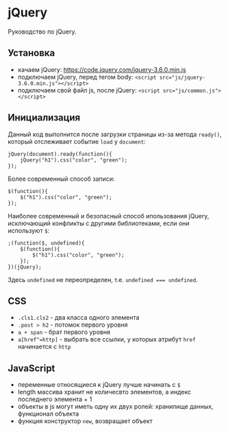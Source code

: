 # jQuery
Руководство по jQuery.

## Установка
- качаем jQuery: https://code.jquery.com/jquery-3.6.0.min.js
- подключаем jQuery, перед тегом body: `<script src="js/jquery-3.6.0.min.js"></script>`
- подключаем свой файл js, после jQuery: `<script src="js/common.js"></script>`

## Инициализация
Данный код выполнится после загрузки страницы из-за метода `ready()`, который отслеживает событие `load` у `document`:

    jQuery(document).ready(function(){
        jQuery("h1").css("color", "green");
    });

Более современный способ записи:

    $(function(){
        $("h1").css("color", "green");
    });

Наиболее современный и безопасный способ ипользования jQuery, исключающий конфликты с другими библиотеками, если они используют `$`:

    ;(function($, undefined){
        $(function(){
            $("h1").css("color", "green");
        });
    })(jQuery);

Здесь `undefined` не переопределен, т.е. `undefined === undefined`.

## CSS
- `.cls1.cls2`    - два класса одного элемента
- `.post > h2`    - потомок первого уровня
- `a + span`      - брат первого уровня
- `a[href^=http]` - выбрать все ссылки, у которых атрибут `href` начинается с `http`

## JavaScript
- переменные относящиеся к jQuery лучше начинать с `$`
- length массива хранит не количесвто элементов, а индекс последнего элемента + 1
- объекты в js могут иметь одну их двух ролей: хранилище данных, функционал объекта
- функция конструктор `new`, возвращает объект
